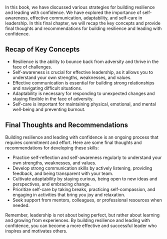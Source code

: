 
In this book, we have discussed various strategies for building resilience and leading with confidence. We have explored the importance of self-awareness, effective communication, adaptability, and self-care in leadership. In this final chapter, we will recap the key concepts and provide final thoughts and recommendations for building resilience and leading with confidence.

Recap of Key Concepts
---------------------

* Resilience is the ability to bounce back from adversity and thrive in the face of challenges.
* Self-awareness is crucial for effective leadership, as it allows you to understand your own strengths, weaknesses, and values.
* Effective communication is essential for building strong relationships and navigating difficult situations.
* Adaptability is necessary for responding to unexpected changes and staying flexible in the face of adversity.
* Self-care is important for maintaining physical, emotional, and mental well-being and preventing burnout.

Final Thoughts and Recommendations
----------------------------------

Building resilience and leading with confidence is an ongoing process that requires commitment and effort. Here are some final thoughts and recommendations for developing these skills:

* Practice self-reflection and self-awareness regularly to understand your own strengths, weaknesses, and values.
* Develop strong communication skills by actively listening, providing feedback, and being transparent with your team.
* Cultivate adaptability by staying curious, being open to new ideas and perspectives, and embracing change.
* Prioritize self-care by taking breaks, practicing self-compassion, and engaging in activities that bring you joy and relaxation.
* Seek support from mentors, colleagues, or professional resources when needed.

Remember, leadership is not about being perfect, but rather about learning and growing from experiences. By building resilience and leading with confidence, you can become a more effective and successful leader who inspires and motivates others.
